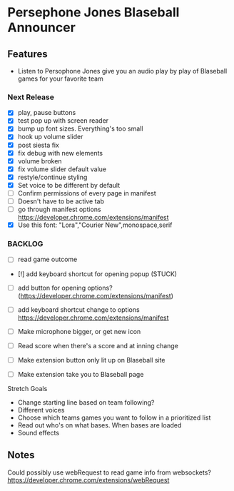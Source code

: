# Persephone Jones Blaseball Announcer

## Features

- Listen to Persophone Jones give you an audio play by play of Blaseball games for your favorite team

### Next Release

- [x] play, pause buttons
- [x] test pop up with screen reader
- [x] bump up font sizes. Everything's too small
- [x] hook up volume slider
- [x] post siesta fix
- [x] fix debug with new elements
- [x] volume broken
- [x] fix volume slider default value
- [x] restyle/continue styling
- [x] Set voice to be different by default
- [ ] Confirm permissions of every page in manifest
- [ ] Doesn't have to be active tab
- [ ] go through manifest options https://developer.chrome.com/extensions/manifest
- [x] Use this font: "Lora","Courier New",monospace,serif

### BACKLOG

- [ ] read game outcome
- [!] add keyboard shortcut for opening popup (STUCK)
- [ ] add button for opening options? (https://developer.chrome.com/extensions/manifest)

- [ ] add keyboard shortcut change to options https://developer.chrome.com/extensions/manifest
- [ ] Make microphone bigger, or get new icon

- [ ] Read score when there's a score and at inning change
- [ ] Make extension button only lit up on Blaseball site
- [ ] Make extension take you to Blaseball page

Stretch Goals

- Change starting line based on team following?
- Different voices
- Choose which teams games you want to follow in a prioritized list
- Read out who's on what bases. When bases are loaded
- Sound effects

## Notes

Could possibly use webRequest to read game info from websockets? https://developer.chrome.com/extensions/webRequest
